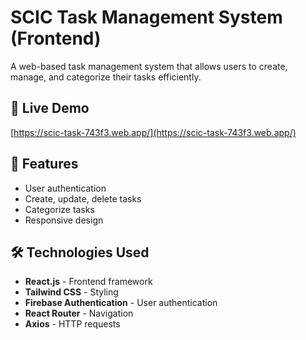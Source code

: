 # SCIC Task Management System (Frontend)

A web-based task management system that allows users to create, manage, and categorize their tasks efficiently.

## 🔗 Live Demo
[https://scic-task-743f3.web.app/](https://scic-task-743f3.web.app/)

## 📜 Features
- User authentication
- Create, update, delete tasks
- Categorize tasks
- Responsive design

## 🛠 Technologies Used
- **React.js** - Frontend framework
- **Tailwind CSS** - Styling
- **Firebase Authentication** - User authentication
- **React Router** - Navigation
- **Axios** - HTTP requests

<!-- ## 🔧 Installation & Setup
1. Clone the repository:
   ```sh
   git clone https://github.com/yourusername/scic-frontend.git -->
